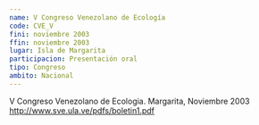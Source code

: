 ```yaml
---
name: V Congreso Venezolano de Ecología
code: CVE_V
fini: noviembre 2003
ffin: noviembre 2003
lugar: Isla de Margarita
participacion: Presentación oral
tipo: Congreso
ambito: Nacional
---
```


V Congreso Venezolano de Ecologia. Margarita, Noviembre 2003 http://www.sve.ula.ve/pdfs/boletin1.pdf
